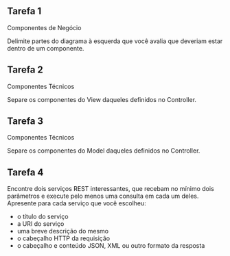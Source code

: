 
Tarefa 1
----------------------
Componentes de Negócio

Delimite partes do diagrama à esquerda que você avalia que deveriam estar dentro de um componente.

Tarefa 2
---------------------
Componentes Técnicos

Separe os componentes do View daqueles definidos no Controller.

Tarefa 3
---------------------
Componentes Técnicos

Separe os componentes do Model daqueles definidos no Controller.

Tarefa 4
-----------
Encontre dois serviços REST interessantes, que recebam no mínimo dois parâmetros e execute pelo menos uma consulta em cada um deles. Apresente para cada serviço que você escolheu:

* o título do serviço
* a URI do serviço
* uma breve descrição do mesmo
* o cabeçalho HTTP da requisição
* o cabeçalho e conteúdo JSON, XML ou outro formato da resposta
